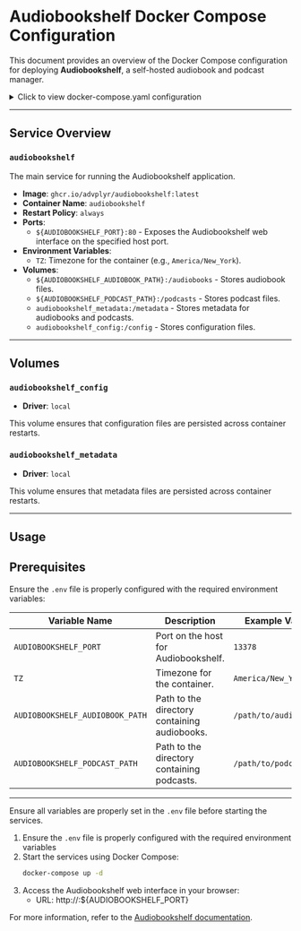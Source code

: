 # Audiobookshelf Docker Compose Configuration

This document provides an overview of the Docker Compose configuration for deploying **Audiobookshelf**, a self-hosted audiobook and podcast manager.

<details>
    <summary>Click to view docker-compose.yaml configuration</summary>

```yaml
services:
#---------------------------------------------------------------------#
#     Audiobookshelf - Audiobook Manager.                             #
#---------------------------------------------------------------------#
  audiobookshelf:
    image: ghcr.io/advplyr/audiobookshelf:latest
    container_name: audiobookshelf
    restart: always
    ports:
      - ${AUDIOBOOKSHELF_PORT}:80
    env_file:
      - .env
    environment:
      - TZ=${TZ}
    volumes:
      - ${AUDIOBOOKSHELF_AUDIOBOOK_PATH}:/audiobooks
      - ${AUDIOBOOKSHELF_PODCAST_PATH}:/podcasts
      - audiobookshelf_metadata:/metadata
      - audiobookshelf_config:/config

volumes:
  audiobookshelf_metadata:
    driver: local
  audiobookshelf_config:
    driver: local
```

```.env
AUDIOBOOKSHELF_AUDIOBOOK_PATH=
AUDIOBOOKSHELF_PODCAST_PATH=
AUDIOBOOKSHELF_PORT=
```

</details>

---

## Service Overview

### `audiobookshelf`
The main service for running the Audiobookshelf application.

- **Image**: `ghcr.io/advplyr/audiobookshelf:latest`
- **Container Name**: `audiobookshelf`
- **Restart Policy**: `always`
- **Ports**:
  - `${AUDIOBOOKSHELF_PORT}:80` - Exposes the Audiobookshelf web interface on the specified host port.
- **Environment Variables**:
  - `TZ`: Timezone for the container (e.g., `America/New_York`).
- **Volumes**:
  - `${AUDIOBOOKSHELF_AUDIOBOOK_PATH}:/audiobooks` - Stores audiobook files.
  - `${AUDIOBOOKSHELF_PODCAST_PATH}:/podcasts` - Stores podcast files.
  - `audiobookshelf_metadata:/metadata` - Stores metadata for audiobooks and podcasts.
  - `audiobookshelf_config:/config` - Stores configuration files.

---

## Volumes


### `audiobookshelf_config`
- **Driver**: `local`

This volume ensures that configuration files are persisted across container restarts.

### `audiobookshelf_metadata`
- **Driver**: `local`

This volume ensures that metadata files are persisted across container restarts.

---

## Usage

## Prerequisites

Ensure the `.env` file is properly configured with the required environment variables:

| Variable Name                | Description                                      | Example Value         |
|------------------------------|--------------------------------------------------|-----------------------|
| `AUDIOBOOKSHELF_PORT`        | Port on the host for Audiobookshelf.             | `13378`              |
| `TZ`                         | Timezone for the container.                      | `America/New_York`   |
| `AUDIOBOOKSHELF_AUDIOBOOK_PATH` | Path to the directory containing audiobooks.    | `/path/to/audiobooks` |
| `AUDIOBOOKSHELF_PODCAST_PATH`  | Path to the directory containing podcasts.       | `/path/to/podcasts`   |

---

Ensure all variables are properly set in the `.env` file before starting the services.

1. Ensure the `.env` file is properly configured with the required environment variables
2. Start the services using Docker Compose:
     ```bash
     docker-compose up -d
     ```
3. Access the Audiobookshelf web interface in your browser:
    - URL: http://<host>:${AUDIOBOOKSHELF_PORT}


For more information, refer to the [Audiobookshelf documentation](https://github.com/advplyr/audiobookshelf).